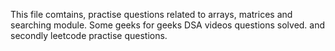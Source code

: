 This file comtains, practise questions related to arrays, matrices and searching module. Some geeks for geeks DSA videos questions solved. and secondly leetcode practise questions. 
